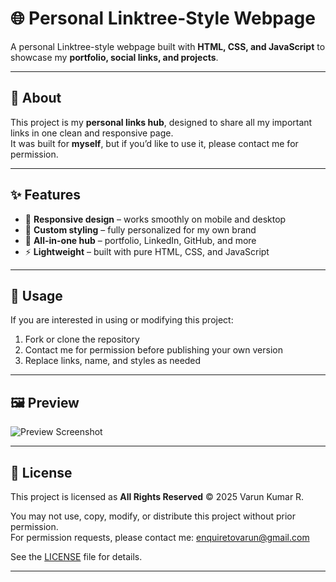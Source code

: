 # 🌐 Personal Linktree-Style Webpage  

A personal Linktree-style webpage built with **HTML, CSS, and JavaScript** to showcase my **portfolio, social links, and projects**.  

---

## 📌 About  
This project is my **personal links hub**, designed to share all my important links in one clean and responsive page.  
It was built for **myself**, but if you’d like to use it, please contact me for permission.  

---

## ✨ Features  
- 📱 **Responsive design** – works smoothly on mobile and desktop  
- 🎨 **Custom styling** – fully personalized for my own brand  
- 🔗 **All-in-one hub** – portfolio, LinkedIn, GitHub, and more  
- ⚡ **Lightweight** – built with pure HTML, CSS, and JavaScript  

---

## 🚀 Usage  
If you are interested in using or modifying this project:  
1. Fork or clone the repository  
2. Contact me for permission before publishing your own version  
3. Replace links, name, and styles as needed  

---

## 🖼️ Preview  
![Preview Screenshot](.src/img/Lanscape.png)  

---

## 📄 License  
This project is licensed as **All Rights Reserved** © 2025 Varun Kumar R.  

You may not use, copy, modify, or distribute this project without prior permission.  
For permission requests, please contact me: enquiretovarun@gmail.com  

See the [LICENSE](./LICENSE) file for details.  

---
